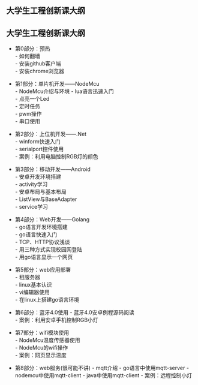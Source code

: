 ## 大学生工程创新课大纲
## 大学生工程创新课大纲
- 第0部分：预热  
        - 如何翻墙  
        - 安装github客户端  
        - 安装chrome浏览器  


- 第1部分：单片机开发——NodeMcu  
        - NodeMcu介绍与环境
        - lua语言迅速入门  
        - 点亮一个Led  
        - 定时任务  
        - pwm操作  
        - 串口使用  


- 第2部分：上位机开发——.Net  
        - winform快速入门  
        - serialport控件使用  
        - 案例：利用电脑控制RGB灯的颜色  


- 第3部分：移动开发——Android  
        - 安卓开发环境搭建  
        - activity学习  
        - 安卓布局与基本布局  
        - ListView与BaseAdapter  
        - service学习  


- 第4部分：Web开发——Golang  
        - go语言开发环境搭建  
        - go语言快速入门  
        - TCP、HTTP协议浅谈  
        - 用三种方式实现校园网登陆  
        - 用go语言显示一个网页  


- 第5部分：web应用部署  
        - 租服务器  
        - linux基本认识  
        - vi编辑器使用  
        - 在linux上搭建go语言环境  


- 第6部分：蓝牙4.0使用
        - 蓝牙4.0安卓例程源码阅读  
        - 案例：利用安卓手机控制RGB小灯


- 第7部分：wifi模块使用  
        - NodeMcu温度传感器使用  
        - NodeMcu的wifi操作    
        - 案例：网页显示温度  
 

- 第8部分：web服务(很可能不讲)
        - mqtt介绍
        - go语言中使用mqtt-server
        - nodemcu中使用mqtt-client
        - java中使用mqtt-client
        - 案例：远程控制小灯